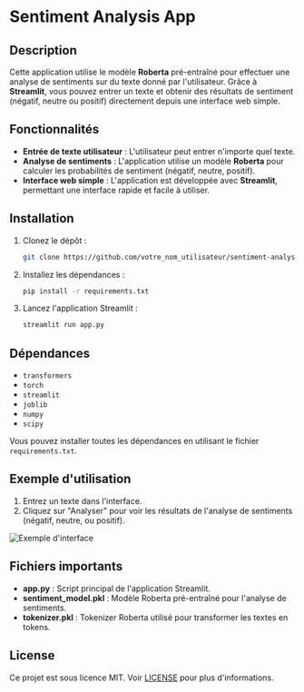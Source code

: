 # Sentiment Analysis App

## Description
Cette application utilise le modèle **Roberta** pré-entraîné pour effectuer une analyse de sentiments sur du texte donné par l'utilisateur. Grâce à **Streamlit**, vous pouvez entrer un texte et obtenir des résultats de sentiment (négatif, neutre ou positif) directement depuis une interface web simple.

## Fonctionnalités
- **Entrée de texte utilisateur** : L'utilisateur peut entrer n'importe quel texte.
- **Analyse de sentiments** : L'application utilise un modèle **Roberta** pour calculer les probabilités de sentiment (négatif, neutre, positif).
- **Interface web simple** : L'application est développée avec **Streamlit**, permettant une interface rapide et facile à utiliser.

## Installation

1. Clonez le dépôt :
    ```bash
    git clone https://github.com/votre_nom_utilisateur/sentiment-analysis-app.git
    ```

2. Installez les dépendances :
    ```bash
    pip install -r requirements.txt
    ```

3. Lancez l'application Streamlit :
    ```bash
    streamlit run app.py
    ```

## Dépendances
- `transformers`
- `torch`
- `streamlit`
- `joblib`
- `numpy`
- `scipy`

Vous pouvez installer toutes les dépendances en utilisant le fichier `requirements.txt`.

## Exemple d'utilisation
1. Entrez un texte dans l'interface.
2. Cliquez sur "Analyser" pour voir les résultats de l'analyse de sentiments (négatif, neutre, ou positif).

![Exemple d'interface](screenshot.png)

## Fichiers importants
- **app.py** : Script principal de l'application Streamlit.
- **sentiment_model.pkl** : Modèle Roberta pré-entraîné pour l'analyse de sentiments.
- **tokenizer.pkl** : Tokenizer Roberta utilisé pour transformer les textes en tokens.


## License
Ce projet est sous licence MIT. Voir [LICENSE](LICENSE) pour plus d'informations.
